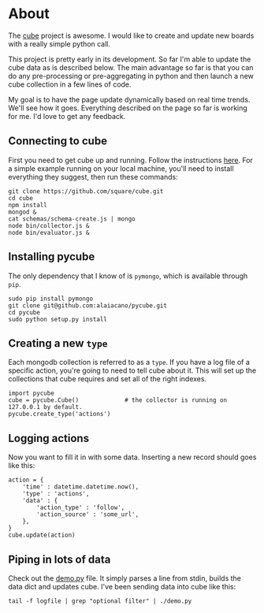 # About

The [cube](https://github.com/square/cube/) project is awesome. I would like to create and update new boards with a really simple python call.

This project is pretty early in its development. So far I'm able to update the cube data as is described below. The main advantage so far is that you can do any pre-processing or pre-aggregating in python and then launch a new cube collection in a few lines of code.

My goal is to have the page update dynamically based on real time trends. We'll see how it goes. Everything described on the page so far is working for me. I'd love to get any feedback.

## Connecting to cube

First you need to get cube up and running. Follow the instructions [here](https://github.com/square/cube/wiki). For a simple example running on your local machine, you'll need to install everything they suggest, then run these commands:

	git clone https://github.com/square/cube.git
	cd cube
	npm install
	mongod &
	cat schemas/schema-create.js | mongo
	node bin/collector.js &
	node bin/evaluator.js &

## Installing pycube

The only dependency that I know of is `pymongo`, which is available through `pip`.

	sudo pip install pymongo
	git clone git@github.com:alaiacano/pycube.git
	cd pycube
	sudo python setup.py install

## Creating a new `type`

Each mongodb collection is referred to as a `type`. If you have a log file of a specific action, you're going to need to tell cube about it. This will set up the collections that cube requires and set all of the right indexes.

    import pycube
	cube = pycube.Cube()             # the collector is running on 127.0.0.1 by default.
	pycube.create_type('actions')
	
## Logging actions

Now you want to fill it in with some data. Inserting a new record should goes like this:

	action = {
		'time' : datetime.datetime.now(),
		'type' : 'actions',
		'data' : {
			'action_type' : 'follow',
			'action_source' : 'some_url',
		},
	}
	cube.update(action)

## Piping in lots of data

Check out the [demo.py](https://github.com/alaiacano/pycube/blob/master/demo.py) file. It simply parses a line from stdin, builds the data dict and updates cube. I've been sending data into cube like this:

	tail -f logfile | grep "optional filter" | ./demo.py
